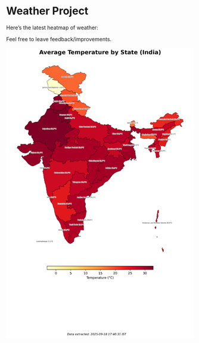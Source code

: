 # Weather Project

Here’s the latest heatmap of weather:

Feel free to leave feedback/improvements.

![India Heatmap](docs/assets/india_heatmap.png?v=CBF6B9)
